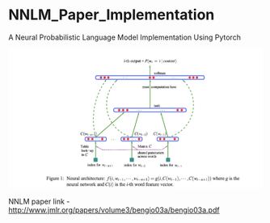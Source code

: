 # NNLM_Paper_Implementation
A Neural Probabilistic Language Model Implementation Using Pytorch

![model_structure](https://github.com/LeeGitaek/NNLM_Paper_Implementation/blob/master/model_structure.png)

NNLM paper link - http://www.jmlr.org/papers/volume3/bengio03a/bengio03a.pdf
